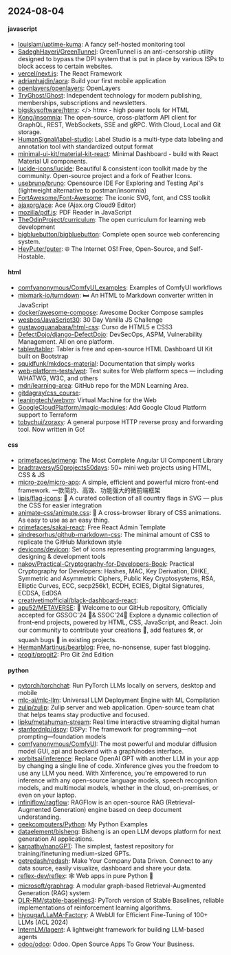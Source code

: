 ## 2024-08-04

#### javascript
* [louislam/uptime-kuma](https://github.com/louislam/uptime-kuma): A fancy self-hosted monitoring tool
* [SadeghHayeri/GreenTunnel](https://github.com/SadeghHayeri/GreenTunnel): GreenTunnel is an anti-censorship utility designed to bypass the DPI system that is put in place by various ISPs to block access to certain websites.
* [vercel/next.js](https://github.com/vercel/next.js): The React Framework
* [adrianhajdin/aora](https://github.com/adrianhajdin/aora): Build your first mobile application
* [openlayers/openlayers](https://github.com/openlayers/openlayers): OpenLayers
* [TryGhost/Ghost](https://github.com/TryGhost/Ghost): Independent technology for modern publishing, memberships, subscriptions and newsletters.
* [bigskysoftware/htmx](https://github.com/bigskysoftware/htmx): </> htmx - high power tools for HTML
* [Kong/insomnia](https://github.com/Kong/insomnia): The open-source, cross-platform API client for GraphQL, REST, WebSockets, SSE and gRPC. With Cloud, Local and Git storage.
* [HumanSignal/label-studio](https://github.com/HumanSignal/label-studio): Label Studio is a multi-type data labeling and annotation tool with standardized output format
* [minimal-ui-kit/material-kit-react](https://github.com/minimal-ui-kit/material-kit-react): Minimal Dashboard - build with React Material UI components.
* [lucide-icons/lucide](https://github.com/lucide-icons/lucide): Beautiful & consistent icon toolkit made by the community. Open-source project and a fork of Feather Icons.
* [usebruno/bruno](https://github.com/usebruno/bruno): Opensource IDE For Exploring and Testing Api's (lightweight alternative to postman/insomnia)
* [FortAwesome/Font-Awesome](https://github.com/FortAwesome/Font-Awesome): The iconic SVG, font, and CSS toolkit
* [ajaxorg/ace](https://github.com/ajaxorg/ace): Ace (Ajax.org Cloud9 Editor)
* [mozilla/pdf.js](https://github.com/mozilla/pdf.js): PDF Reader in JavaScript
* [TheOdinProject/curriculum](https://github.com/TheOdinProject/curriculum): The open curriculum for learning web development
* [bigbluebutton/bigbluebutton](https://github.com/bigbluebutton/bigbluebutton): Complete open source web conferencing system.
* [HeyPuter/puter](https://github.com/HeyPuter/puter): 🌐 The Internet OS! Free, Open-Source, and Self-Hostable.

#### html
* [comfyanonymous/ComfyUI_examples](https://github.com/comfyanonymous/ComfyUI_examples): Examples of ComfyUI workflows
* [mixmark-io/turndown](https://github.com/mixmark-io/turndown): 🛏 An HTML to Markdown converter written in JavaScript
* [docker/awesome-compose](https://github.com/docker/awesome-compose): Awesome Docker Compose samples
* [wesbos/JavaScript30](https://github.com/wesbos/JavaScript30): 30 Day Vanilla JS Challenge
* [gustavoguanabara/html-css](https://github.com/gustavoguanabara/html-css): Curso de HTML5 e CSS3
* [DefectDojo/django-DefectDojo](https://github.com/DefectDojo/django-DefectDojo): DevSecOps, ASPM, Vulnerability Management. All on one platform.
* [tabler/tabler](https://github.com/tabler/tabler): Tabler is free and open-source HTML Dashboard UI Kit built on Bootstrap
* [squidfunk/mkdocs-material](https://github.com/squidfunk/mkdocs-material): Documentation that simply works
* [web-platform-tests/wpt](https://github.com/web-platform-tests/wpt): Test suites for Web platform specs — including WHATWG, W3C, and others
* [mdn/learning-area](https://github.com/mdn/learning-area): GitHub repo for the MDN Learning Area.
* [gitdagray/css_course](https://github.com/gitdagray/css_course): 
* [leaningtech/webvm](https://github.com/leaningtech/webvm): Virtual Machine for the Web
* [GoogleCloudPlatform/magic-modules](https://github.com/GoogleCloudPlatform/magic-modules): Add Google Cloud Platform support to Terraform
* [tobychui/zoraxy](https://github.com/tobychui/zoraxy): A general purpose HTTP reverse proxy and forwarding tool. Now written in Go!

#### css
* [primefaces/primeng](https://github.com/primefaces/primeng): The Most Complete Angular UI Component Library
* [bradtraversy/50projects50days](https://github.com/bradtraversy/50projects50days): 50+ mini web projects using HTML, CSS & JS
* [micro-zoe/micro-app](https://github.com/micro-zoe/micro-app): A simple, efficient and powerful micro front-end framework. 一款简约、高效、功能强大的微前端框架
* [lipis/flag-icons](https://github.com/lipis/flag-icons): 🎏 A curated collection of all country flags in SVG — plus the CSS for easier integration
* [animate-css/animate.css](https://github.com/animate-css/animate.css): 🍿 A cross-browser library of CSS animations. As easy to use as an easy thing.
* [primefaces/sakai-react](https://github.com/primefaces/sakai-react): Free React Admin Template
* [sindresorhus/github-markdown-css](https://github.com/sindresorhus/github-markdown-css): The minimal amount of CSS to replicate the GitHub Markdown style
* [devicons/devicon](https://github.com/devicons/devicon): Set of icons representing programming languages, designing & development tools
* [nakov/Practical-Cryptography-for-Developers-Book](https://github.com/nakov/Practical-Cryptography-for-Developers-Book): Practical Cryptography for Developers: Hashes, MAC, Key Derivation, DHKE, Symmetric and Asymmetric Ciphers, Public Key Cryptosystems, RSA, Elliptic Curves, ECC, secp256k1, ECDH, ECIES, Digital Signatures, ECDSA, EdDSA
* [creativetimofficial/black-dashboard-react](https://github.com/creativetimofficial/black-dashboard-react): 
* [apu52/METAVERSE](https://github.com/apu52/METAVERSE): 🚀 Welcome to our GitHub repository, Officially accepted for GSSOC'24 🌟& SSOC'24🌟 Explore a dynamic collection of front-end projects, powered by HTML, CSS, JavaScript, and React. Join our community to contribute your creations 🎨, add features 🛠️, or squash bugs 🐛 in existing projects.
* [HermanMartinus/bearblog](https://github.com/HermanMartinus/bearblog): Free, no-nonsense, super fast blogging.
* [progit/progit2](https://github.com/progit/progit2): Pro Git 2nd Edition

#### python
* [pytorch/torchchat](https://github.com/pytorch/torchchat): Run PyTorch LLMs locally on servers, desktop and mobile
* [mlc-ai/mlc-llm](https://github.com/mlc-ai/mlc-llm): Universal LLM Deployment Engine with ML Compilation
* [zulip/zulip](https://github.com/zulip/zulip): Zulip server and web application. Open-source team chat that helps teams stay productive and focused.
* [lipku/metahuman-stream](https://github.com/lipku/metahuman-stream): Real time interactive streaming digital human
* [stanfordnlp/dspy](https://github.com/stanfordnlp/dspy): DSPy: The framework for programming—not prompting—foundation models
* [comfyanonymous/ComfyUI](https://github.com/comfyanonymous/ComfyUI): The most powerful and modular diffusion model GUI, api and backend with a graph/nodes interface.
* [xorbitsai/inference](https://github.com/xorbitsai/inference): Replace OpenAI GPT with another LLM in your app by changing a single line of code. Xinference gives you the freedom to use any LLM you need. With Xinference, you're empowered to run inference with any open-source language models, speech recognition models, and multimodal models, whether in the cloud, on-premises, or even on your laptop.
* [infiniflow/ragflow](https://github.com/infiniflow/ragflow): RAGFlow is an open-source RAG (Retrieval-Augmented Generation) engine based on deep document understanding.
* [geekcomputers/Python](https://github.com/geekcomputers/Python): My Python Examples
* [dataelement/bisheng](https://github.com/dataelement/bisheng): Bisheng is an open LLM devops platform for next generation AI applications.
* [karpathy/nanoGPT](https://github.com/karpathy/nanoGPT): The simplest, fastest repository for training/finetuning medium-sized GPTs.
* [getredash/redash](https://github.com/getredash/redash): Make Your Company Data Driven. Connect to any data source, easily visualize, dashboard and share your data.
* [reflex-dev/reflex](https://github.com/reflex-dev/reflex): 🕸️ Web apps in pure Python 🐍
* [microsoft/graphrag](https://github.com/microsoft/graphrag): A modular graph-based Retrieval-Augmented Generation (RAG) system
* [DLR-RM/stable-baselines3](https://github.com/DLR-RM/stable-baselines3): PyTorch version of Stable Baselines, reliable implementations of reinforcement learning algorithms.
* [hiyouga/LLaMA-Factory](https://github.com/hiyouga/LLaMA-Factory): A WebUI for Efficient Fine-Tuning of 100+ LLMs (ACL 2024)
* [InternLM/lagent](https://github.com/InternLM/lagent): A lightweight framework for building LLM-based agents
* [odoo/odoo](https://github.com/odoo/odoo): Odoo. Open Source Apps To Grow Your Business.
